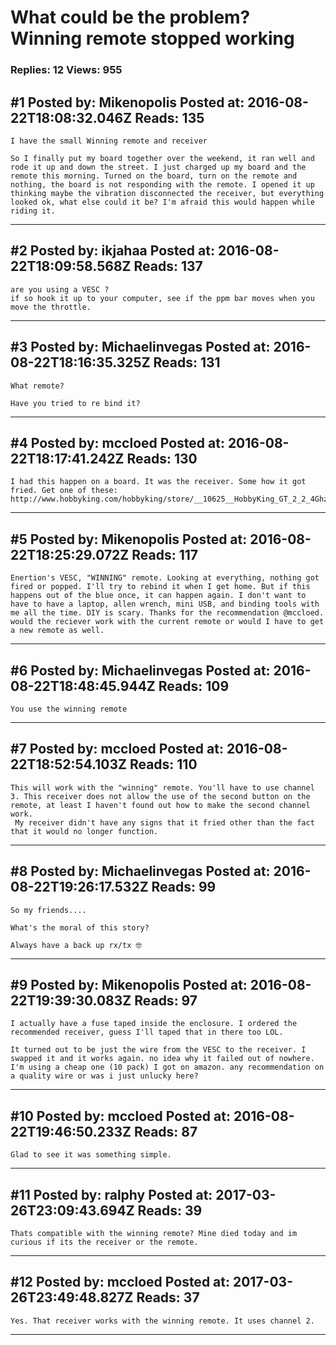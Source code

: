 # What could be the problem? Winning remote stopped working

### Replies: 12 Views: 955

## \#1 Posted by: Mikenopolis Posted at: 2016-08-22T18:08:32.046Z Reads: 135

```
I have the small Winning remote and receiver

So I finally put my board together over the weekend, it ran well and rode it up and down the street. I just charged up my board and the remote this morning. Turned on the board, turn on the remote and nothing, the board is not responding with the remote. I opened it up thinking maybe the vibration disconnected the receiver, but everything looked ok, what else could it be? I'm afraid this would happen while riding it.
```

---
## \#2 Posted by: ikjahaa Posted at: 2016-08-22T18:09:58.568Z Reads: 137

```
are you using a VESC ?
if so hook it up to your computer, see if the ppm bar moves when you move the throttle.
```

---
## \#3 Posted by: Michaelinvegas Posted at: 2016-08-22T18:16:35.325Z Reads: 131

```
What remote? 

Have you tried to re bind it?
```

---
## \#4 Posted by: mccloed Posted at: 2016-08-22T18:17:41.242Z Reads: 130

```
I had this happen on a board. It was the receiver. Some how it got fried. Get one of these: http://www.hobbyking.com/hobbyking/store/__10625__HobbyKing_GT_2_2_4Ghz_Receiver_3Ch.html
```

---
## \#5 Posted by: Mikenopolis Posted at: 2016-08-22T18:25:29.072Z Reads: 117

```
Enertion's VESC, "WINNING" remote. Looking at everything, nothing got fired or popped. I'll try to rebind it when I get home. But if this happens out of the blue once, it can happen again. I don't want to have to have a laptop, allen wrench, mini USB, and binding tools with me all the time. DIY is scary. Thanks for the recommendation @mccloed. would the reciever work with the current remote or would I have to get a new remote as well.
```

---
## \#6 Posted by: Michaelinvegas Posted at: 2016-08-22T18:48:45.944Z Reads: 109

```
You use the winning remote
```

---
## \#7 Posted by: mccloed Posted at: 2016-08-22T18:52:54.103Z Reads: 110

```
This will work with the "winning" remote. You'll have to use channel 3. This receiver does not allow the use of the second button on the remote, at least I haven't found out how to make the second channel work.
 My receiver didn't have any signs that it fried other than the fact that it would no longer function.
```

---
## \#8 Posted by: Michaelinvegas Posted at: 2016-08-22T19:26:17.532Z Reads: 99

```
So my friends....

What's the moral of this story?

Always have a back up rx/tx 🤓
```

---
## \#9 Posted by: Mikenopolis Posted at: 2016-08-22T19:39:30.083Z Reads: 97

```
I actually have a fuse taped inside the enclosure. I ordered the recommended receiver, guess I'll taped that in there too LOL.

It turned out to be just the wire from the VESC to the receiver. I swapped it and it works again. no idea why it failed out of nowhere. I'm using a cheap one (10 pack) I got on amazon. any recommendation on a quality wire or was i just unlucky here?
```

---
## \#10 Posted by: mccloed Posted at: 2016-08-22T19:46:50.233Z Reads: 87

```
Glad to see it was something simple.
```

---
## \#11 Posted by: ralphy Posted at: 2017-03-26T23:09:43.694Z Reads: 39

```
Thats compatible with the winning remote? Mine died today and im curious if its the receiver or the remote.
```

---
## \#12 Posted by: mccloed Posted at: 2017-03-26T23:49:48.827Z Reads: 37

```
Yes. That receiver works with the winning remote. It uses channel 2.
```

---
